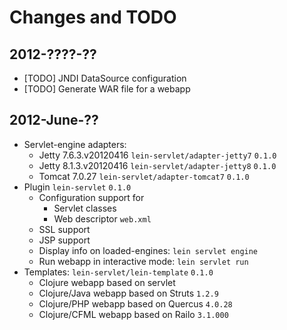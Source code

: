 # Changes and TODO


## 2012-????-??

* [TODO] JNDI DataSource configuration
* [TODO] Generate WAR file for a webapp


## 2012-June-??

* Servlet-engine adapters:
  * Jetty 7.6.3.v20120416 `lein-servlet/adapter-jetty7` `0.1.0`
  * Jetty 8.1.3.v20120416 `lein-servlet/adapter-jetty8` `0.1.0`
  * Tomcat 7.0.27 `lein-servlet/adapter-tomcat7` `0.1.0`
* Plugin `lein-servlet` `0.1.0`
  * Configuration support for
    * Servlet classes
    * Web descriptor `web.xml`
  * SSL support
  * JSP support
  * Display info on loaded-engines: `lein servlet engine`
  * Run webapp in interactive mode: `lein servlet run`
* Templates: `lein-servlet/lein-template` `0.1.0`
  * Clojure webapp based on servlet
  * Clojure/Java webapp based on Struts `1.2.9`
  * Clojure/PHP webapp based on Quercus `4.0.28`
  * Clojure/CFML webapp based on Railo `3.1.000`

